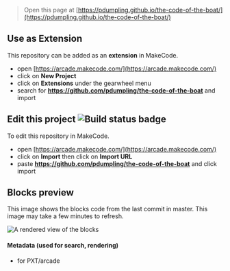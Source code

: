  


> Open this page at [https://pdumpling.github.io/the-code-of-the-boat/](https://pdumpling.github.io/the-code-of-the-boat/)

## Use as Extension

This repository can be added as an **extension** in MakeCode.

* open [https://arcade.makecode.com/](https://arcade.makecode.com/)
* click on **New Project**
* click on **Extensions** under the gearwheel menu
* search for **https://github.com/pdumpling/the-code-of-the-boat** and import

## Edit this project ![Build status badge](https://github.com/pdumpling/the-code-of-the-boat/workflows/MakeCode/badge.svg)

To edit this repository in MakeCode.

* open [https://arcade.makecode.com/](https://arcade.makecode.com/)
* click on **Import** then click on **Import URL**
* paste **https://github.com/pdumpling/the-code-of-the-boat** and click import

## Blocks preview

This image shows the blocks code from the last commit in master.
This image may take a few minutes to refresh.

![A rendered view of the blocks](https://github.com/pdumpling/the-code-of-the-boat/raw/master/.github/makecode/blocks.png)

#### Metadata (used for search, rendering)

* for PXT/arcade
<script src="https://makecode.com/gh-pages-embed.js"></script><script>makeCodeRender("{{ site.makecode.home_url }}", "{{ site.github.owner_name }}/{{ site.github.repository_name }}");</script>
